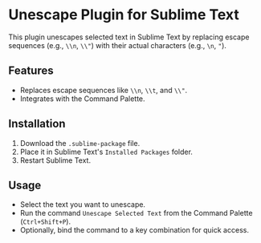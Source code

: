 # Unescape Plugin for Sublime Text

This plugin unescapes selected text in Sublime Text by replacing escape sequences (e.g., `\\n`, `\\"`) with their actual characters (e.g., `\n`, `"`).

## Features
- Replaces escape sequences like `\\n`, `\\t`, and `\\"`.
- Integrates with the Command Palette.

## Installation
1. Download the `.sublime-package` file.
2. Place it in Sublime Text's `Installed Packages` folder.
3. Restart Sublime Text.

## Usage
- Select the text you want to unescape.
- Run the command `Unescape Selected Text` from the Command Palette (`Ctrl+Shift+P`).
- Optionally, bind the command to a key combination for quick access.

